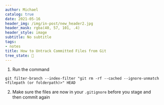 ```yaml
---
author: Michael
catalog: true
date: 2021-05-16
header_img: /img/in-post/new_header2.jpg
header_mask: rgba(40, 57, 101, .4)
header_style: image
subtitle: No subtitle
tags:
- notes
title: How to Untrack Committed Files from Git
tree_state: 🌱
---
```


1. Run the command
```
git filter-branch --index-filter "git rm -rf --cached --ignore-unmatch <filepath (or folderpath)>" HEAD
```
2. Make sure the files are now in your `.gitignore` before you stage and then commit again